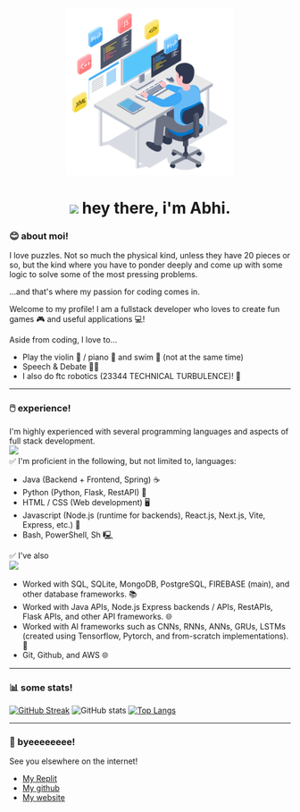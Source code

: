 <div id="header" align="center">
  <img src="./46207-programmer-1-ezgif.com-gif-maker.gif" width="300px"/>
  <h1>
    <img src="https://media.giphy.com/media/hvRJCLFzcasrR4ia7z/giphy.gif" width="30px"/>
    hey there, i'm Abhi.
  </h1>
</div>

### 😊 about moi!

I love puzzles. Not so much the physical kind, unless they have 20 pieces or so, but the kind where you have to ponder deeply and come up with some logic to solve some of the most pressing problems. 

...and that's where my passion for coding comes in.

Welcome to my profile! I am a fullstack developer who loves to create fun games 🎮 and useful applications 💻!

Aside from coding, I love to...
- Play the violin 🎻 / piano 🎹 and swim 🌊 (not at the same time)
- Speech & Debate 👨‍⚖️
- I also do ftc robotics (23344 TECHNICAL TURBULENCE)! 🤖

---

### 🖱️ experience!
I'm highly experienced with several programming languages and aspects of full stack development.\
[![](https://skillicons.dev/icons?i=typescript,react,tailwind,py,js,css,html)](https://github.com/abhiramtx)\
✅ I'm proficient in the following, but not limited to, languages:
- Java (Backend + Frontend, Spring) ☕️
- Python (Python, Flask, RestAPI) 🐍
- HTML / CSS (Web development) 🖥️
- Javascript (Node.js (runtime for backends), React.js, Next.js, Vite, Express, etc.) 📝 
- Bash, PowerShell, Sh 🖳 <br/>

✅ I've also\
[![](https://skillicons.dev/icons?i=postgres,mongodb,firebase)](https://github.com/abhiramtx)
- Worked with SQL, SQLite, MongoDB, PostgreSQL, FIREBASE (main), and other database frameworks. 📚
- Worked with Java APIs, Node.js Express backends / APIs, RestAPIs, Flask APIs, and other API frameworks. 🌐
- Worked with AI frameworks such as CNNs, RNNs, ANNs, GRUs, LSTMs (created using Tensorflow, Pytorch, and from-scratch implementations). 🤖
- Git, Github, and AWS 🌐

---

### 📊 some stats!

[![GitHub Streak](https://streak-stats.demolab.com/?user=abhiramtx&theme=highcontrast)](https://git.io/streak-stats)
![GitHub stats](https://github-readme-stats.vercel.app/api?username=abhiramtx&show_icons=true&bg_color=00000000)
[![Top Langs](https://github-readme-stats.vercel.app/api/top-langs/?username=abhiramtx&layout=compact&card_width=495&theme=vision-friendly-dark)](https://github.com/anuraghazra/github-readme-stats)

---

### 👋 byeeeeeeee!
See you  elsewhere on the internet!
- [My Replit](https://replit.com/@abhiramtx)
- [My github](https://github.com/abhiramtx)
- [My website](https://abhiramtx.github.io/portfolio/)

<!--
**abhiramtx/abhiramtx** is a ✨ _special_ ✨ repository because its `README.md` (this file) appears on your GitHub profile.

Here are some ideas to get you started:

- 🔭 I’m currently working on ...
- 🌱 I’m currently learning ...
- 👯 I’m looking to collaborate on ...
- 🤔 I’m looking for help with ...
- 💬 Ask me about ...
- 📫 How to reach me: ...
- 😄 Pronouns: ...
- ⚡ Fun fact: ...
-->
